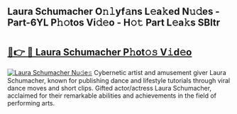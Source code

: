 ## Laura Schumacher O𝚗𝚕yf𝚊ns L𝚎a𝚔ed N𝚞𝚍es - Part-6YL P𝚑𝚘tos Vi𝚍𝚎o - H𝚘𝚝 Part L𝚎a𝚔s SBItr

# <h2><a href="http://kfbb5v9.oniu.top/?m=Laura+Schumacher">🔗👉 🔴 Laura Schumacher P𝚑ot𝚘𝚜 V𝚒d𝚎o</a></h2>

[![Laura Schumacher Nu𝚍e𝚜](https://i.imgur.com/0qMVB7G.gif)](http://kfbb5v9.oniu.top/?m=Laura+Schumacher)
Cybernetic artist and amusement giver Laura Schumacher, known for publishing dance and lifestyle tutorials through viral dance moves and short clips. Gifted actor/actress Laura Schumacher, acclaimed for their remarkable abilities and achievements in the field of performing arts.  
